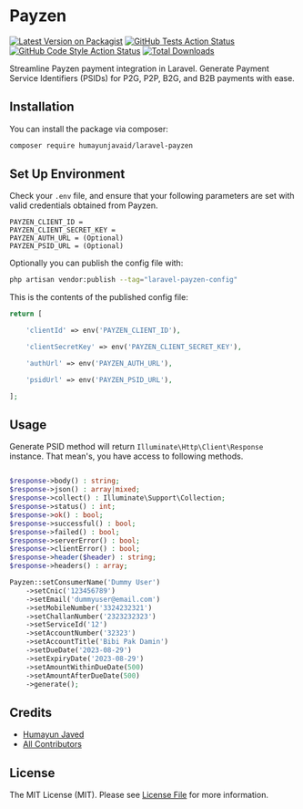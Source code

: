 # Payzen

[![Latest Version on Packagist](https://img.shields.io/packagist/v/humayunjavaid/laravel-payzen.svg?style=flat-square)](https://packagist.org/packages/humayunjavaid/laravel-payzen)
[![GitHub Tests Action Status](https://img.shields.io/github/actions/workflow/status/humayunjavaid/laravel-payzen/run-tests.yml?branch=main&label=tests&style=flat-square)](https://github.com/humayunjavaid/laravel-payzen/actions?query=workflow%3Arun-tests+branch%3Amain)
[![GitHub Code Style Action Status](https://img.shields.io/github/actions/workflow/status/humayunjavaid/laravel-payzen/fix-php-code-style-issues.yml?branch=main&label=code%20style&style=flat-square)](https://github.com/humayunjavaid/laravel-payzen/actions?query=workflow%3A"Fix+PHP+code+style+issues"+branch%3Amain)
[![Total Downloads](https://img.shields.io/packagist/dt/humayunjavaid/laravel-payzen.svg?style=flat-square)](https://packagist.org/packages/humayunjavaid/laravel-payzen)

Streamline Payzen payment integration in Laravel. Generate Payment Service Identifiers (PSIDs) for P2G, P2P, B2G, and B2B payments with ease.

## Installation

You can install the package via composer:

```bash
composer require humayunjavaid/laravel-payzen
```
## Set Up Environment

Check your ```.env``` file, and ensure that your following parameters are set with valid credentials obtained from Payzen.

```
PAYZEN_CLIENT_ID =
PAYZEN_CLIENT_SECRET_KEY =
PAYZEN_AUTH_URL = (Optional)
PAYZEN_PSID_URL = (Optional)

```
Optionally you can publish the config file with:

```bash
php artisan vendor:publish --tag="laravel-payzen-config"
```

This is the contents of the published config file:

```php
return [

    'clientId' => env('PAYZEN_CLIENT_ID'),

    'clientSecretKey' => env('PAYZEN_CLIENT_SECRET_KEY'),

    'authUrl' => env('PAYZEN_AUTH_URL'),

    'psidUrl' => env('PAYZEN_PSID_URL'),

];
```
## Usage

Generate PSID method will return ```Illuminate\Http\Client\Response``` instance. That mean's, you have access to following methods.

```php

$response->body() : string;
$response->json() : array|mixed;
$response->collect() : Illuminate\Support\Collection;
$response->status() : int;
$response->ok() : bool;
$response->successful() : bool;
$response->failed() : bool;
$response->serverError() : bool;
$response->clientError() : bool;
$response->header($header) : string;
$response->headers() : array;

```

```php
Payzen::setConsumerName('Dummy User')
    ->setCnic('123456789')
    ->setEmail('dummyuser@email.com')
    ->setMobileNumber('3324232321')
    ->setChallanNumber('2323232323')
    ->setServiceId('12')
    ->setAccountNumber('32323')
    ->setAccountTitle('Bibi Pak Damin')
    ->setDueDate('2023-08-29')
    ->setExpiryDate('2023-08-29')
    ->setAmountWithinDueDate(500)
    ->setAmountAfterDueDate(500)
    ->generate();
```
## Credits

-   [Humayun Javed](https://github.com/humayunjavaid)
-   [All Contributors](../../contributors)

## License

The MIT License (MIT). Please see [License File](LICENSE.md) for more information.
